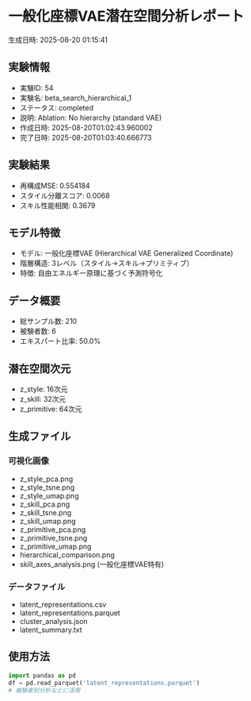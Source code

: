 # 一般化座標VAE潜在空間分析レポート

生成日時: 2025-08-20 01:15:41

## 実験情報
- 実験ID: 54
- 実験名: beta_search_hierarchical_1
- ステータス: completed
- 説明: Ablation: No hierarchy (standard VAE)
- 作成日時: 2025-08-20T01:02:43.960002
- 完了日時: 2025-08-20T01:03:40.666773

## 実験結果
- 再構成MSE: 0.554184
- スタイル分離スコア: 0.0068
- スキル性能相関: 0.3679

## モデル特徴
- モデル: 一般化座標VAE (Hierarchical VAE Generalized Coordinate)
- 階層構造: 3レベル（スタイル→スキル→プリミティブ）
- 特徴: 自由エネルギー原理に基づく予測符号化

## データ概要
- 総サンプル数: 210
- 被験者数: 6
- エキスパート比率: 50.0%

## 潜在空間次元
- z_style: 16次元
- z_skill: 32次元
- z_primitive: 64次元

## 生成ファイル
### 可視化画像
- z_style_pca.png
- z_style_tsne.png
- z_style_umap.png
- z_skill_pca.png
- z_skill_tsne.png
- z_skill_umap.png
- z_primitive_pca.png
- z_primitive_tsne.png
- z_primitive_umap.png
- hierarchical_comparison.png
- skill_axes_analysis.png (一般化座標VAE特有)

### データファイル
- latent_representations.csv
- latent_representations.parquet
- cluster_analysis.json
- latent_summary.txt

## 使用方法
```python
import pandas as pd
df = pd.read_parquet('latent_representations.parquet')
# 被験者別分析などに活用
```

